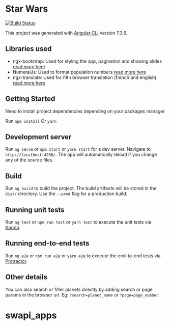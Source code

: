 # Star Wars
[![Build Status](https://travis-ci.com/kplaricos/swapi-app.svg?token=HjZHWQFqr4Mr2cqTUVaC&branch=master)](https://travis-ci.com/kplaricos/swapi-app)

This project was generated with [Angular CLI](https://github.com/angular/angular-cli) version 7.3.6.

## Libraries used
- ngx-bootstrap: Used for styling the app, pagination and showing slides [read more here](https://valor-software.com/ngx-bootstrap/#/)
- NumeralJs: Used to format population numbers [read more here](http://numeraljs.com/)
- ngx-translate: Used for i18n browser translation (french and english). [read more here](http://www.ngx-translate.com/)

## Getting Started

Need to install project dependencies depending on your packages manager

Run `npm install` Or `yarn`

## Development server

Run `ng serve` or `npm start` or `yarn start` for a dev server. Navigate to `http://localhost:4200/`. The app will automatically reload if you change any of the source files.

## Build

Run `ng build` to build the project. The build artifacts will be stored in the `dist/` directory. Use the `--prod` flag for a production build.

## Running unit tests

Run `ng test` or `npm run test` or `yarn test` to execute the unit tests via [Karma](https://karma-runner.github.io).

## Running end-to-end tests

Run `ng e2e` or `npm run e2e` or `yarn e2e` to execute the end-to-end tests via [Protractor](http://www.protractortest.org/).

## Other details
You can also search or filter planets directly by adding search or page params in the browser url.
Eg: `?search=planet_name` or `?page=page_number`.
# swapi_apps
